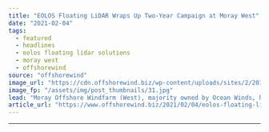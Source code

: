 ```yaml
---
title: "EOLOS Floating LiDAR Wraps Up Two-Year Campaign at Moray West"
date: "2021-02-04"
tags: 
  - featured
  - headlines
  - eolos floating lidar solutions
  - moray west
  - offshorewind
source: "offshorewind"
image_url: "https://cdn.offshorewind.biz/wp-content/uploads/sites/2/2018/12/11092230/eolos-deployment-drone-photo.jpg"
image_fp: "/assets/img/post_thumbnails/31.jpg"
lead: "Moray Offshore Windfarm (West), majority owned by Ocean Winds, has completed a two-year resource"
article_url: "https://www.offshorewind.biz/2021/02/04/eolos-floating-lidar-wraps-up-two-year-campaign-at-moray-west/"
---
```


---
